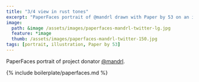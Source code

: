 ```yaml
---
title: "3/4 view in rust tones"
excerpt: "PaperFaces portrait of @mandrl drawn with Paper by 53 on an iPad."
image: 
  path: &image /assets/images/paperfaces-mandrl-twitter-lg.jpg 
  feature: *image
  thumb: /assets/images/paperfaces-mandrl-twitter-150.jpg
tags: [portrait, illustration, Paper by 53]
---
```


PaperFaces portrait of project donator [@mandrl](http://twitter.com/mandrl).

{% include boilerplate/paperfaces.md %}